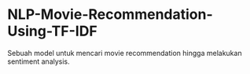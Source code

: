 # NLP-Movie-Recommendation-Using-TF-IDF
Sebuah model untuk mencari movie recommendation hingga melakukan sentiment analysis.
